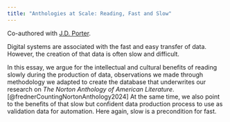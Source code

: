 ```yaml
---
title: "Anthologies at Scale: Reading, Fast and Slow"
---
```


Co-authored with [J.D. Porter](https://www.english.upenn.edu/people/j-d-porter).

Digital systems are associated with the fast and easy transfer of data. However, the creation of that data is often slow and difficult.

In this essay, we argue for the intellectual and cultural benefits of reading slowly during the production of data, observations we made through methodology we adapted to create the database that underwrites our research on *The Norton Anthology of American Literature*.[@frednerCountingNortonAnthology2024] At the same time, we also point to the benefits of that slow but confident data production process to use as validation data for automation. Here again, slow is a precondition for fast.
